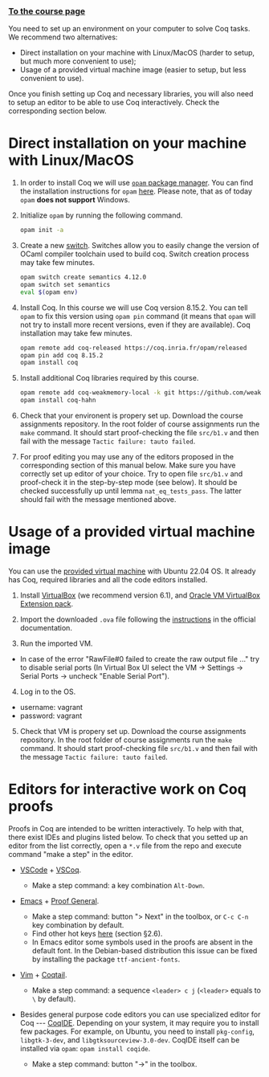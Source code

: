 ### [To the course page](index)

You need to set up an environment on your computer to solve Coq tasks.
We recommend two alternatives:
- Direct installation on your machine with Linux/MacOS (harder to setup, but much more convenient to use);
- Usage of a provided virtual machine image (easier to setup, but less convenient to use).

Once you finish setting up Coq and necessary libraries, you will also need to setup an editor to be able to use Coq interactively.
Check the corresponding section below.

# Direct installation on your machine with Linux/MacOS

1. In order to install Coq we will use [``opam`` package manager](https://opam.ocaml.org/).
   You can find the installation instructions for ``opam`` [here](https://opam.ocaml.org/doc/Install.html).
   Please note, that as of today ``opam`` **does not support** Windows.

2. Initialize ``opam`` by running the following command.

    ```sh
    opam init -a
    ```

3. Create a new [switch](https://opam.ocaml.org/doc/Manual.html#Switches). 
   Switches allow you to easily change the version of OCaml compiler toolchain used to build coq. 
   Switch creation process may take few minutes.

    ```sh
    opam switch create semantics 4.12.0
    opam switch set semantics
    eval $(opam env)
    ```

4. Install Coq. In this course we will use Coq version 8.15.2. 
   You can tell ``opam`` to fix this version using `opam pin` command 
   (it means that ``opam`` will not try to install more recent versions, even if they are available).
   Coq installation may take few minutes. 
   

    ```sh
    opam remote add coq-released https://coq.inria.fr/opam/released
    opam pin add coq 8.15.2
    opam install coq
    ```

5. Install additional Coq libraries required by this course.

   ```sh
   opam remote add coq-weakmemory-local -k git https://github.com/weakmemory/local-coq-opam-archive
   opam install coq-hahn
   ```

6. Check that your environent is propery set up. 
   Download the course assignments repository. 
   In the root folder of course assignments run the ``make`` command. 
   It should start proof-checking the file ``src/b1.v`` and then fail with the message ``Tactic failure: tauto failed``. 

   
7. For proof editing you may use any of the editors proposed in the corresponding section of this manual below.
   Make sure you have correctly set up editor of your choice.
   Try to open file ``src/b1.v`` and proof-check it in the step-by-step mode (see below). 
   It should be checked successfully up until lemma ``nat_eq_tests_pass``. The latter should fail with the message mentioned above.

# Usage of a provided virtual machine image

You can use the [provided virtual machine](https://drive.google.com/file/d/1mn-CwnQKMyEUSTNnCKTPT82Wf7Z-bpin/view?usp=share_link) with Ubuntu 22.04 OS.
It already has Coq, required libraries and all the code editors installed.

1. Install [VirtualBox](https://www.virtualbox.org/) (we recommend version 6.1), 
   and [Oracle VM VirtualBox Extension pack](https://www.virtualbox.org/wiki/Downloads).

2. Import the downloaded `.ova` file following the 
   [instructions](https://docs.oracle.com/en/virtualization/virtualbox/6.0/user/ovf.html#ovf-import-appliance) 
   in the official documentation.

3. Run the imported VM. 
  - In case of the error "RawFile#0 failed to create the raw output file ..." try to disable serial ports
    (In Virtual Box UI select the VM -> Settings -> Serial Ports -> uncheck "Enable Serial Port").

4. Log in to the OS. 
  - username: vagrant
  - password: vagrant

5. Check that VM is propery set up.
   Download the course assignments repository. 
   In the root folder of course assignments run the ``make`` command. 
   It should start proof-checking file ``src/b1.v`` and then fail with the message ``Tactic failure: tauto failed``. 

# Editors for interactive work on Coq proofs

Proofs in Coq are intended to be written interactively. To help with that, there exist IDEs and plugins listed below.
To check that you setted up an editor from the list correctly, open a `*.v` file from the repo
and execute command "make a step" in the editor.

- [VSCode](https://code.visualstudio.com/) + [VSCoq](https://github.com/coq-community/vscoq). 
  * Make a step command: a key combination ``Alt-Down``.

- [Emacs](https://www.gnu.org/software/emacs/) + [Proof General](https://proofgeneral.github.io/). 
  * Make a step command: button "> Next" in the toolbox, or `C-c C-n` key combination by default.
  * Find other hot keys [here](https://proofgeneral.github.io/doc/master/userman/Basic-Script-Management/#Basic-Script-Management) (section §2.6).
  * In Emacs editor some symbols used in the proofs are absent in the default font. 
    In the Debian-based distribution this issue can be fixed by installing the package ``ttf-ancient-fonts``.

- [Vim](https://www.vim.org/) + [Coqtail](https://github.com/whonore/Coqtail). 
  * Make a step command: a sequence ``<leader> c j`` (``<leader>`` equals to ``\`` by default).

- Besides general purpose code editors you can use specialized editor for Coq --- [CoqIDE](https://coq.inria.fr/refman/practical-tools/coqide.html).
  Depending on your system, it may require you to install few packages. 
  For example, on Ubuntu, you need to install ``pkg-config``, ``libgtk-3-dev``, and ``libgtksourceview-3.0-dev``. 
  CoqIDE itself can be installed via ``opam``: ``opam install coqide``.
  * Make a step command: button "->" in the toolbox.


